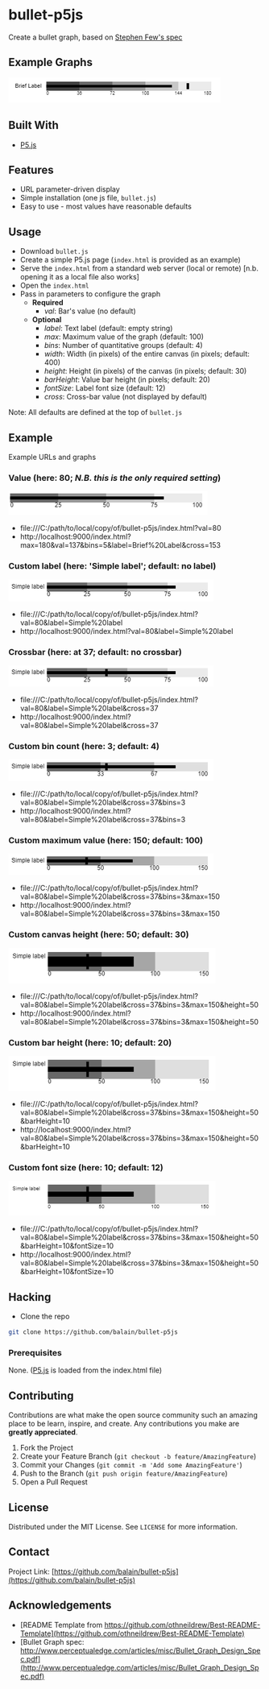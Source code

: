 # bullet-p5js
Create a bullet graph, based on [Stephen Few's spec](http://www.perceptualedge.com/articles/misc/Bullet_Graph_Design_Spec.pdf)

## Example Graphs
![Sample](./images/sample.png)

## Built With
* [P5.js](https://p5js.org)

## Features

* URL parameter-driven display
* Simple installation (one js file, `bullet.js`)
* Easy to use - most values have reasonable defaults

## Usage
* Download `bullet.js`
* Create a simple P5.js page (`index.html` is provided as an example)
* Serve the `index.html` from a standard web server (local or remote) [n.b. opening it as a local file also works]
* Open the `index.html`
* Pass in parameters to configure the graph
  * __Required__
    * *val*: Bar's value (no default)
  * __Optional__
    * *label*: Text label (default: empty string)
    * *max*: Maximum value of the graph (default: 100)
    * *bins*: Number of quantitative groups (default: 4)
    * *width*: Width (in pixels) of the entire canvas (in pixels; default: 400)
    * *height*: Height (in pixels) of the canvas (in pixels; default: 30)
    * *barHeight*: Value bar height (in pixels; default: 20)
    * *fontSize*: Label font size (default: 12)
    * *cross*: Cross-bar value (not displayed by default)

Note: All defaults are defined at the top of `bullet.js`

## Example
Example URLs and graphs

### **Value** (here: 80; _N.B. this is the only required setting_)
![Sample](./images/example-bare.png)
* file:///C:/path/to/local/copy/of/bullet-p5js/index.html?val=80
* http://localhost:9000/index.html?max=180&val=137&bins=5&label=Brief%20Label&cross=153

### **Custom label** (here: 'Simple label'; default: no label)
![Sample](./images/example-label.png)

* file:///C:/path/to/local/copy/of/bullet-p5js/index.html?val=80&label=Simple%20label
* http://localhost:9000/index.html?val=80&label=Simple%20label

### **Crossbar** (here: at 37; default: no crossbar)
![Sample](./images/example-cross.png)
* file:///C:/path/to/local/copy/of/bullet-p5js/index.html?val=80&label=Simple%20label&cross=37
* http://localhost:9000/index.html?val=80&label=Simple%20label&cross=37

### **Custom bin count** (here: 3; default: 4)
![Sample](./images/example-bins.png)

* file:///C:/path/to/local/copy/of/bullet-p5js/index.html?val=80&label=Simple%20label&cross=37&bins=3
* http://localhost:9000/index.html?val=80&label=Simple%20label&cross=37&bins=3

### **Custom maximum value** (here: 150; default: 100)
![Sample](./images/example-max.png)

* file:///C:/path/to/local/copy/of/bullet-p5js/index.html?val=80&label=Simple%20label&cross=37&bins=3&max=150
* http://localhost:9000/index.html?val=80&label=Simple%20label&cross=37&bins=3&max=150

### **Custom canvas height** (here: 50; default: 30)
![Sample](./images/example-height.png)

* file:///C:/path/to/local/copy/of/bullet-p5js/index.html?val=80&label=Simple%20label&cross=37&bins=3&max=150&height=50
* http://localhost:9000/index.html?val=80&label=Simple%20label&cross=37&bins=3&max=150&height=50

### **Custom bar height** (here: 10; default: 20)
![Sample](./images/example-barheight.png)

* file:///C:/path/to/local/copy/of/bullet-p5js/index.html?val=80&label=Simple%20label&cross=37&bins=3&max=150&height=50&barHeight=10
* http://localhost:9000/index.html?val=80&label=Simple%20label&cross=37&bins=3&max=150&height=50&barHeight=10

### **Custom font size** (here: 10; default: 12)
![Sample](./images/example-fontsize.png)

* file:///C:/path/to/local/copy/of/bullet-p5js/index.html?val=80&label=Simple%20label&cross=37&bins=3&max=150&height=50&barHeight=10&fontSize=10
* http://localhost:9000/index.html?val=80&label=Simple%20label&cross=37&bins=3&max=150&height=50&barHeight=10&fontSize=10


## Hacking
* Clone the repo
```sh
git clone https://github.com/balain/bullet-p5js
```

### Prerequisites

None. ([P5.js](https://p5js.org) is loaded from the index.html file)

## Contributing

Contributions are what make the open source community such an amazing place to be learn, inspire, and create. Any contributions you make are **greatly appreciated**.

1. Fork the Project
2. Create your Feature Branch (`git checkout -b feature/AmazingFeature`)
3. Commit your Changes (`git commit -m 'Add some AmazingFeature'`)
4. Push to the Branch (`git push origin feature/AmazingFeature`)
5. Open a Pull Request

## License

Distributed under the MIT License. See `LICENSE` for more information.

## Contact

Project Link: [https://github.com/balain/bullet-p5js](https://github.com/balain/bullet-p5js)

## Acknowledgements
* [README Template from https://github.com/othneildrew/Best-README-Template](https://github.com/othneildrew/Best-README-Template)
* [Bullet Graph spec: http://www.perceptualedge.com/articles/misc/Bullet_Graph_Design_Spec.pdf](http://www.perceptualedge.com/articles/misc/Bullet_Graph_Design_Spec.pdf)